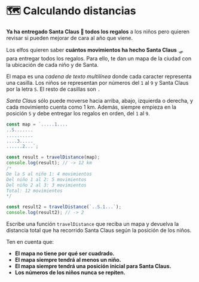 # 🗺️ Calculando distancias

**Ya ha entregado Santa Claus 🎅 todos los regalos** a los niños pero quieren revisar si pueden mejorar de cara al año que viene.

Los elfos quieren saber **cuántos movimientos ha hecho Santa Claus** 🛷 para entregar todos los regalos. Para ello, te dan un mapa de la ciudad con la ubicación de cada niño y de Santa.

El mapa es una _cadena de texto multilínea_ donde cada caracter representa una casilla. Los niños se representan por números del `1` al `9` y Santa Claus por la letra `S`. El resto de casillas son `.`

_Santa Claus_ sólo puede moverse hacia arriba, abajo, izquierda o derecha, y cada movimiento cuenta como 1 km. Además, siempre empieza en la posición `S` y debe entregar los regalos en orden, del `1` al `9`.

```javascript
const map = `.....1....
..S.......
..........
....3.....
......2...`;

const result = travelDistance(map);
console.log(result); // -> 12 km
/*
De la S al niño 1: 4 movimientos
Del niño 1 al 2: 5 movimientos
Del niño 2 al 3: 3 movimientos
Total: 12 movimientos
*/

const result2 = travelDistance(`..S.1...`);
console.log(result2); // -> 2
```

Escribe una función `travelDistance` que reciba un mapa y devuelva la distancia total que ha recorrido Santa Claus según la posición de los niños.

Ten en cuenta que:

- **El mapa no tiene por qué ser cuadrado.**
- **El mapa siempre tendrá al menos un niño.**
- **El mapa siempre tendrá una posición inicial para Santa Claus.**
- **Los números de los niños nunca se repiten.**
